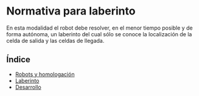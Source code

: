 Normativa para laberinto
========================

En esta modalidad el robot debe resolver, en el menor tiempo posible y de forma
autónoma, un laberinto del cual sólo se conoce la localización de la celda de
salida y las celdas de llegada.

Índice
------

- [Robots y homologación](robots.md)
- [Laberinto](laberinto.md)
- [Desarrollo](desarrollo.md)
